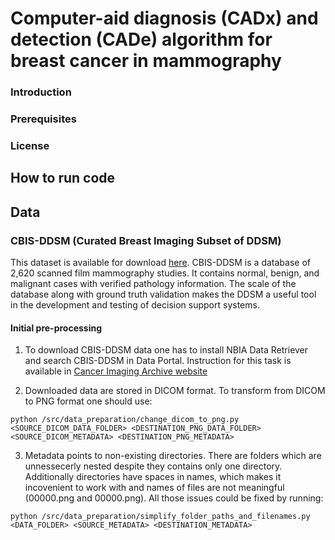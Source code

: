 # Computer-aid diagnosis (CADx) and detection (CADe) algorithm for breast cancer in mammography

### Introduction

### Prerequisites

### License

## How to run code

## Data

### CBIS-DDSM (Curated Breast Imaging Subset of DDSM)
This dataset is available for download [here](https://wiki.cancerimagingarchive.net/display/Public/CBIS-DDSM). CBIS-DDSM is a database of 2,620 scanned film mammography studies. It contains normal, benign, and malignant cases with verified pathology information. The scale of the database along with ground truth validation makes the DDSM a useful tool in the development and testing of decision support systems.

#### Initial pre-processing
1. To download CBIS-DDSM data one has to install NBIA Data Retriever and search CBIS-DDSM in Data Portal. Instruction for this task is available in [Cancer Imaging Archive website](https://wiki.cancerimagingarchive.net/display/NBIA/Downloading+TCIA+Images)

2. Downloaded data are stored in DICOM format. To transform from DICOM to PNG format one should use:
```
python /src/data_preparation/change_dicom_to_png.py <SOURCE_DICOM_DATA_FOLDER> <DESTINATION_PNG_DATA_FOLDER> <SOURCE_DICOM_METADATA> <DESTINATION_PNG_METADATA>
```
3. Metadata points to non-existing directories. There are folders which are unnessecerly nested despite they contains only one directory. Additionally directories have spaces in names, which makes it incovenient to work with and names of files are not meaningful (00000.png and 00000.png). All those issues could be fixed by running:
```
python /src/data_preparation/simplify_folder_paths_and_filenames.py <DATA_FOLDER> <SOURCE_METADATA> <DESTINATION_METADATA>
```
